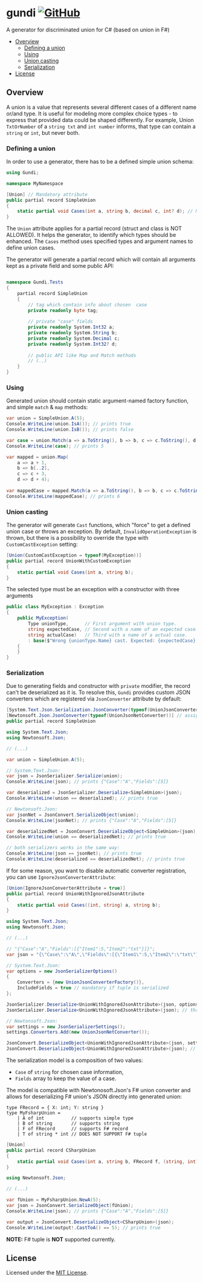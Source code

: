 # gundi [![GitHub](https://img.shields.io/github/license/lukaszkrzywizna/gundi)](/LICENSE)

A generator for discriminated union for C# (based on union in F#)

- [Overview](#overview)
    - [Defining a union](#defining-a-union)
    - [Using](#using)
    - [Union casting](#union-casting)
    - [Serialization](#serialization)
- [License](#license)

## Overview

A union is a value that represents several different cases of a different name or/and type. It is useful for modeling
more complex choice types - to express that provided data could be shaped differently. For example, Union `TxtOrNumber`
of a `string txt` and `int number` informs, that type can contain a `string` or `int`, but never both.

### Defining a union

In order to use a generator, there has to be a defined simple union schema:

```c#
using Gundi;

namespace MyNamespace

[Union] // Mandatory attribute
public partial record SimpleUnion
{
    static partial void Cases(int a, string b, decimal c, int? d); // Mandatory function. `static partial void Cases` is a must-have
}
```

The `Union` attribute applies for a partial record (struct and class is NOT ALLOWED). It helps the generator, to
identify which types should be enhanced. The `Cases` method uses specified types and argument names to define union
cases.

The generator will generate a partial record which will contain all arguments kept as a private field and some public
API:

```c#

namespace Gundi.Tests
{
    partial record SimpleUnion
    {
        // tag which contain info about chosen  case
        private readonly byte tag;
        
        // private "case" fields
        private readonly System.Int32 a;
        private readonly System.String b;
        private readonly System.Decimal c;
        private readonly System.Int32? d;
        
        // public API like Map and Match methods
        // (..)
    }
}
```

### Using

Generated union should contain static argument-named factory function, and simple `match` & `map` methods:

```c#
var union = SimpleUnion.A(5);
Console.WriteLine(union.IsA()); // prints true
Console.WriteLine(union.IsB()); // prints false

var case = union.Match(a => a.ToString(), b => b, c => c.ToString(), d => d.ToString());
Console.WriteLine(case); // prints 5

var mapped = union.Map(
    a => a + 1,
    b => b[..2],
    c => c + 3,
    d => d + 4);
    
var mappedCase = mapped.Match(a => a.ToString(), b => b, c => c.ToString(), d => d.ToString());
Console.WriteLine(mappedCase); // prints 6

```

### Union casting

The generator will generate `Cast` functions, which "force" to get a defined union case or throws an exception. By
default, `InvalidOperationException` is thrown, but there is a possibility to override the type
with `CustomCastException` setting:

```c#
[Union(CustomCastException = typeof(MyException))]
public partial record UnionWithCustomException
{
    static partial void Cases(int a, string b);
}
```

The selected type must be an exception with a constructor with three arguments

```c#
public class MyException : Exception
{
    public MyException(
        Type unionType,      // First argument with union type.
        string expectedCase, // Second with a name of an expected case.
        string actualCase)   // Third with a name of a actual case.
        : base($"Wrong {unionType.Name} cast. Expected: {expectedCase}, Actual: {actualCase}")
    {
    }
}
```

### Serialization

Due to generating fields and constructor with `private` modifier, the record can't be deserialized as it is. To resolve this, `Gundi` provides custom JSON converters which are registered via `JsonConverter` attribute by default:

```c#
[System.Text.Json.Serialization.JsonConverter(typeof(UnionJsonConverterFactory))] // assigned by default
[Newtonsoft.Json.JsonConverter(typeof(UnionJsonNetConverter))] // assigned by default
public partial record SimpleUnion
```

```c#
using System.Text.Json;
using Newtonsoft.Json;

// (...)

var union = SimpleUnion.A(5);

// System.Text.Json:
var json = JsonSerializer.Serialize(union);
Console.WriteLine(json); // prints {"Case":"A","Fields":[5]}

var deserialized = JsonSerializer.Deserialize<SimpleUnion>(json);
Console.WriteLine(union == deserialized); // prints true

// Newtonsoft.Json:
var jsonNet = JsonConvert.SerializeObject(union);
Console.WriteLine(jsonNet); // prints {"Case":"A","Fields":[5]}

var deserializedNet = JsonConvert.DeserializeObject<SimpleUnion>(json);
Console.WriteLine(union == deserializedNet); // prints true

// both serializers works in the same way:
Console.WriteLine(json == jsonNet); // prints true
Console.WriteLine(deserialized == deserializedNet); // prints true
```

If for some reason, you want to disable automatic converter registration, you can use `IgnoreJsonConverterAttribute`:

```c#
[Union(IgnoreJsonConverterAttribute = true)]
public partial record UnionWithIgnoredJsonAttribute
{
    static partial void Cases((int, string) a, string b);
}
```

```c#
using System.Text.Json;
using Newtonsoft.Json;

// (...)

// "{"Case":"A","Fields":[{"Item1":5,"Item2":"txt"}]}";
var json = "{\"Case\":\"A\",\"Fields\":[{\"Item1\":5,\"Item2\":\"txt\"}]}";

// System.Text.Json:
var options = new JsonSerializerOptions()
{
    Converters = {new UnionJsonConverterFactory()},
    IncludeFields = true // mandatory if tuple is serialized
};

JsonSerializer.Deserialize<UnionWithIgnoredJsonAttribute>(json, options); // works
JsonSerializer.Deserialize<UnionWithIgnoredJsonAttribute>(json); // throws an error

// Newtonsoft.Json:
var settings = new JsonSerializerSettings();
settings.Converters.Add(new UnionJsonNetConverter());

JsonConvert.DeserializeObject<UnionWithIgnoredJsonAttribute>(json, settings); // works
JsonConvert.DeserializeObject<UnionWithIgnoredJsonAttribute>(json); // throws an error
```

The serialization model is a composition of two values:
- `Case` of `string` for chosen case information,
- `Fields` array to keep the value of a case.

The model is compatible with Newtonosoft.Json's F# union converter and allows for deserializing F# union's JSON directly into generated union:

```f#
type FRecord = { X: int; Y: string }
type MyFsharpUnion =
    | A of int          // supports simple type
    | B of string       // supports string
    | F of FRecord      // supports F# record
    | T of string * int // DOES NOT SUPPORT F# tuple
```

```c#
[Union]
public partial record CSharpUnion
{
    static partial void Cases(int a, string b, FRecord f, (string, int) t);
}
```

```c#
using Newtonsoft.Json;

// (...)

var fUnion = MyFsharpUnion.NewA(5);
var json = JsonConvert.SerializeObject(fUnion);
Console.WriteLine(json); // prints {"Case":"A","Fields":[5]}

var output = JsonConvert.DeserializeObject<CSharpUnion>(json);
Console.WriteLine(output!.CastToA() == 5); // prints true
```

**NOTE:** F# tuple is **NOT** supported currently.

## License

Licensed under the [MIT License](LICENSE.txt).
